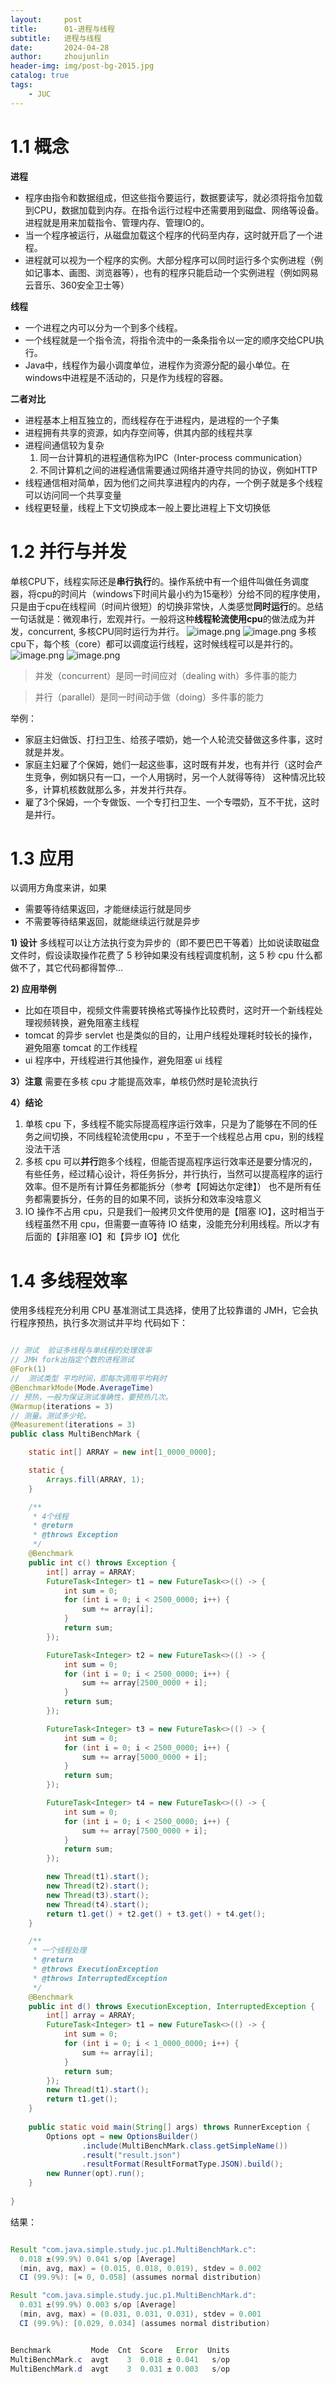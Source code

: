 ```yaml
---
layout:     post
title:      01-进程与线程
subtitle:   进程与线程
date:       2024-04-28
author:     zhoujunlin
header-img: img/post-bg-2015.jpg
catalog: true
tags:
    - JUC
---
```



# 1.1 概念
**进程**

- 程序由指令和数据组成，但这些指令要运行，数据要读写，就必须将指令加载到CPU，数据加载到内存。在指令运行过程中还需要用到磁盘、网络等设备。进程就是用来加载指令、管理内存、管理IO的。
- 当一个程序被运行，从磁盘加载这个程序的代码至内存，这时就开启了一个进程。
- 进程就可以视为一个程序的实例。大部分程序可以同时运行多个实例进程（例如记事本、画图、浏览器等），也有的程序只能启动一个实例进程（例如网易云音乐、360安全卫士等）

**线程**

- 一个进程之内可以分为一个到多个线程。
- 一个线程就是一个指令流，将指令流中的一条条指令以一定的顺序交给CPU执行。
- Java中，线程作为最小调度单位，进程作为资源分配的最小单位。在windows中进程是不活动的，只是作为线程的容器。

**二者对比**

- 进程基本上相互独立的，而线程存在于进程内，是进程的一个子集
- 进程拥有共享的资源，如内存空间等，供其内部的线程共享
- 进程间通信较为复杂
   1. 同一台计算机的进程通信称为IPC（Inter-process communication）
   2. 不同计算机之间的进程通信需要通过网络并遵守共同的协议，例如HTTP
- 线程通信相对简单，因为他们之间共享进程内的内存，一个例子就是多个线程可以访问同一个共享变量
- 线程更轻量，线程上下文切换成本一般上要比进程上下文切换低
# 1.2 并行与并发
单核CPU下，线程实际还是**串行执行**的。操作系统中有一个组件叫做任务调度器，将cpu的时间片（windows下时间片最小约为15毫秒）分给不同的程序使用，只是由于cpu在线程间（时间片很短）的切换非常快，人类感觉**同时运行**的。总结一句话就是：微观串行，宏观并行。一般将这种**线程轮流使用cpu**的做法成为并发，concurrent, 多核CPU同时运行为并行。
![image.png](https://cdn.jsdelivr.net/gh/zhoujunlin94/picture_bed/blog/1645453162226-4e2f19dd-0417-4c43-8254-a877ef10de9b.png)
![image.png](https://cdn.jsdelivr.net/gh/zhoujunlin94/picture_bed/blog/1645453186509-b30f7db3-9a0a-4761-9a1e-28e31724b7c8.png)
多核cpu下，每个核（core）都可以调度运行线程，这时候线程可以是并行的。
![image.png](https://cdn.jsdelivr.net/gh/zhoujunlin94/picture_bed/blog/1645453261953-d1e1401e-ea9b-4d33-b0b1-3dbb59fcdcdf.png)
![image.png](https://cdn.jsdelivr.net/gh/zhoujunlin94/picture_bed/blog/1645453280322-35ffac3f-3b62-447b-bbf9-dfb6f29b793e.png)

> 并发（concurrent）是同一时间应对（dealing with）多件事的能力

> 并行（parallel）是同一时间动手做（doing）多件事的能力


举例：

- 家庭主妇做饭、打扫卫生、给孩子喂奶，她一个人轮流交替做这多件事，这时就是并发。
- 家庭主妇雇了个保姆，她们一起这些事，这时既有并发，也有并行（这时会产生竞争，例如锅只有一口，一个人用锅时，另一个人就得等待） 这种情况比较多，计算机核数就那么多，并发并行共存。
- 雇了3个保姆，一个专做饭、一个专打扫卫生、一个专喂奶，互不干扰，这时是并行。
# 1.3 应用
以调用方角度来讲，如果

- 需要等待结果返回，才能继续运行就是同步
- 不需要等待结果返回，就能继续运行就是异步

**1) 设计**
多线程可以让方法执行变为异步的（即不要巴巴干等着）比如说读取磁盘文件时，假设读取操作花费了 5 秒钟如果没有线程调度机制，这 5 秒 cpu 什么都做不了，其它代码都得暂停...

**2) 应用举例**
- 比如在项目中，视频文件需要转换格式等操作比较费时，这时开一个新线程处理视频转换，避免阻塞主线程
- tomcat 的异步 servlet 也是类似的目的，让用户线程处理耗时较长的操作，避免阻塞 tomcat 的工作线程
- ui 程序中，开线程进行其他操作，避免阻塞 ui 线程

**3）注意**
需要在多核 cpu 才能提高效率，单核仍然时是轮流执行

**4）结论**
1. 单核 cpu 下，多线程不能实际提高程序运行效率，只是为了能够在不同的任务之间切换，不同线程轮流使用cpu ，不至于一个线程总占用 cpu，别的线程没法干活
2.  多核 cpu 可以**并行**跑多个线程，但能否提高程序运行效率还是要分情况的，有些任务，经过精心设计，将任务拆分，并行执行，当然可以提高程序的运行效率。但不是所有计算任务都能拆分（参考【阿姆达尔定律】） 也不是所有任务都需要拆分，任务的目的如果不同，谈拆分和效率没啥意义
3. IO 操作不占用 cpu，只是我们一般拷贝文件使用的是【阻塞 IO】，这时相当于线程虽然不用 cpu，但需要一直等待 IO 结束，没能充分利用线程。所以才有后面的【非阻塞 IO】和【异步 IO】优化
# 1.4 多线程效率
使用多线程充分利用 CPU
基准测试工具选择，使用了比较靠谱的 JMH，它会执行程序预热，执行多次测试并平均
代码如下：

```java

// 测试  验证多线程与单线程的处理效率
// JMH fork出指定个数的进程测试
@Fork(1)
//  测试类型 平均时间，即每次调用平均耗时
@BenchmarkMode(Mode.AverageTime)
// 预热，一般为保证测试准确性，要预热几次。
@Warmup(iterations = 3)
// 测量。测试多少轮。
@Measurement(iterations = 3)
public class MultiBenchMark {

    static int[] ARRAY = new int[1_0000_0000];

    static {
        Arrays.fill(ARRAY, 1);
    }

    /**
     * 4个线程
     * @return
     * @throws Exception
     */
    @Benchmark
    public int c() throws Exception {
        int[] array = ARRAY;
        FutureTask<Integer> t1 = new FutureTask<>(() -> {
            int sum = 0;
            for (int i = 0; i < 2500_0000; i++) {
                sum += array[i];
            }
            return sum;
        });

        FutureTask<Integer> t2 = new FutureTask<>(() -> {
            int sum = 0;
            for (int i = 0; i < 2500_0000; i++) {
                sum += array[2500_0000 + i];
            }
            return sum;
        });

        FutureTask<Integer> t3 = new FutureTask<>(() -> {
            int sum = 0;
            for (int i = 0; i < 2500_0000; i++) {
                sum += array[5000_0000 + i];
            }
            return sum;
        });

        FutureTask<Integer> t4 = new FutureTask<>(() -> {
            int sum = 0;
            for (int i = 0; i < 2500_0000; i++) {
                sum += array[7500_0000 + i];
            }
            return sum;
        });

        new Thread(t1).start();
        new Thread(t2).start();
        new Thread(t3).start();
        new Thread(t4).start();
        return t1.get() + t2.get() + t3.get() + t4.get();
    }

    /**
     * 一个线程处理
     * @return
     * @throws ExecutionException
     * @throws InterruptedException
     */
    @Benchmark
    public int d() throws ExecutionException, InterruptedException {
        int[] array = ARRAY;
        FutureTask<Integer> t1 = new FutureTask<>(() -> {
            int sum = 0;
            for (int i = 0; i < 1_0000_0000; i++) {
                sum += array[i];
            }
            return sum;
        });
        new Thread(t1).start();
        return t1.get();
    }
    
    public static void main(String[] args) throws RunnerException {
        Options opt = new OptionsBuilder()
                .include(MultiBenchMark.class.getSimpleName())
                .result("result.json")
                .resultFormat(ResultFormatType.JSON).build();
        new Runner(opt).run();
    }
    
}

```
结果：

```java

Result "com.java.simple.study.juc.p1.MultiBenchMark.c":
  0.018 ±(99.9%) 0.041 s/op [Average]
  (min, avg, max) = (0.015, 0.018, 0.019), stdev = 0.002
  CI (99.9%): [≈ 0, 0.058] (assumes normal distribution)

Result "com.java.simple.study.juc.p1.MultiBenchMark.d":
  0.031 ±(99.9%) 0.003 s/op [Average]
  (min, avg, max) = (0.031, 0.031, 0.031), stdev = 0.001
  CI (99.9%): [0.029, 0.034] (assumes normal distribution)


Benchmark         Mode  Cnt  Score   Error  Units
MultiBenchMark.c  avgt    3  0.018 ± 0.041   s/op
MultiBenchMark.d  avgt    3  0.031 ± 0.003   s/op

```
